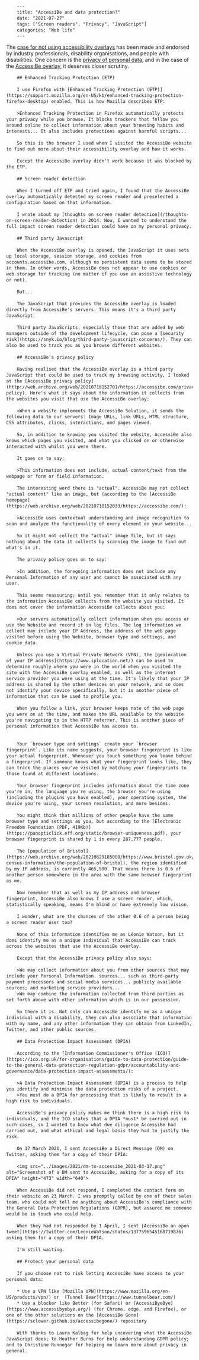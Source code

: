 		---
		title: "AccessiBe and data protection?"
		date: "2021-07-27"
		tags: ["Screen readers", "Privacy", "JavaScript"]
		categories: "Web life"
		---

The [case for not using accessibility overlays](https://overlayfactsheet.com/) has been made and endorsed by industry professionals, disability organisations, and people with disabilities. One concern is the [privacy of personal data](https://overlayfactsheet.com/#privacy), and in the case of the [AccessiBe overlay](https://accessibe.com), it deserves closer scrutiny.

		## Enhanced Tracking Protection (ETP)

		I use Firefox with [Enhanced Tracking Protection (ETP)](https://support.mozilla.org/en-US/kb/enhanced-tracking-protection-firefox-desktop) enabled. This is how Mozilla describes ETP:

		>Enhanced Tracking Protection in Firefox automatically protects your privacy while you browse. It blocks trackers that follow you around online to collect information about your browsing habits and interests... It also includes protections against harmful scripts...

		So this is the browser I used when I visited the AccessiBe website to find out more about their accessibility overlay and how it works.

		Except the AccessiBe overlay didn't work because it was blocked by the ETP.

		## Screen reader detection

		When I turned off ETP and tried again, I found that the AccessiBe overlay automatically detected my screen reader and preselected a configuration based on that information.

		I wrote about my [thoughts on screen reader detection](/thoughts-on-screen-reader-detection) in 2014. Now, I wanted to understand the full impact screen reader detection could have on my personal privacy.

		## Third party Javascript

		When the AccessiBe overlay is opened, the JavaScript it uses sets up local storage, session storage, and cookies from accounts.accessibe.com, although no persistent data seems to be stored in them. In other words, AccessiBe does not appear to use cookies or web storage for tracking (no matter if you use an assistive technology or not).

		But...

		The JavaScript that provides the AccessiBe overlay is loaded directly from AccessiBe's servers. This means it's a third party JavaScript.

		Third party JavaScripts, especially those that are added by web managers outside of the development lifecycle, can pose a [security risk](https://snyk.io/blog/third-party-javascript-concerns/). They can also be used to track you as you browse different websites.

		## AccessiBe's privacy policy

		Having realised that the AccessiBe overlay is a third party JavaScript that could be used to track my browsing activity, I looked at the [AccessiBe privacy policy](http://web.archive.org/web/20210718152701/https://accessibe.com/privacy-policy). Here's what it says about the information it collects from the websites you visit that use the AccessiBe overlay:

		>When a website implements the AccessiBe Solution, it sends the following data to our servers: Image URLs, link URLs, HTML structure, CSS attributes, clicks, interactions, and pages viewed.

		So, in addition to knowing you visited the website, AccessiBe also knows which pages you visited, and what you clicked on or otherwise interacted with whilst you were there. 

		It goes on to say:

		>This information does not include, actual content/text from the webpage or form or field information.

		The interesting word there is "actual". AccessiBe may not collect "actual content" like an image, but (according to the [AccessiBe homepage](https://web.archive.org/web/20210718152033/https://accessibe.com/):

		>AccessiBe uses contextual understanding and image recognition to scan and analyze the functionality of every element on your website...

		So it might not collect the "actual" image file, but it says nothing about the data it collects by scanning the image to find out what's in it.

		The privacy policy goes on to say:

		>In addition, the foregoing information does not include any Personal Information of any user and cannot be associated with any user.

		This seems reassuring; until you remember that it only relates to the information AccessiBe collects from the website you visited. It does not cover the information AccessiBe collects about you:

		>Our servers automatically collect information when you access or use the Website and record it in log files. The log information we collect may include your IP Address, the address of the web page visited before using the Website, browser type and settings, and cookie data.

		Unless you use a Virtual Private Network (VPN), the [geolocation of your IP address](https://www.iplocation.net/) can be used to determine roughly where you were in the world when you visited the site with the AccessiBe overlay enabled, as well as the internet service provider you were using at the time. It's likely that your IP address is shared by the other devices on your network, and so does not identify your device specifically, but it is another piece of information that can be used to profile you.

		When you follow a link, your browser keeps note of the web page you were on at the time, and makes the URL available to the website you're navigating to in the HTTP referrer. This is another piece of personal information that AccessiBe has access to.


		Your `browser type and settings` create your `browser fingerprint`. Like its name suggests, your browser fingerprint is like your actual fingerprint. Whenever you touch something you leave behind a fingerprint. If someone knows what your fingerprint looks like, they can track the places you've visited by matching your fingerprints to those found at different locations.

		Your browser fingerprint includes information about the time zone you're in, the language you're using, the browser you're using (including the plugins you have enabled), your operating system, the device you're using, your screen resolution, and more besides.

		You might think that millions of other people have the same browser type and settings as you, but according to the [Electronic Freedom Foundation (PDF, 419Kb)](https://panopticlick.eff.org/static/browser-uniqueness.pdf), your browser fingerprint is shared by 1 in every 287,777 people.

		The [population of Bristol](https://web.archive.org/web/20210629185008/https://www.bristol.gov.uk/statistics-census-information/the-population-of-bristol), the region identified by my IP address, is currently 465,900. That means there is 0.6 of another person somewhere in the area with the same browser fingerprint as me.

		Now remember that as well as my IP address and browser fingerprint, AccessiBe also knows I use a screen reader, which, statistically speaking, means I'm blind or have extremely low vision.

		I wonder, what are the chances of the other 0.6 of a person being a screen reader user too?

		None of this information identifies me as Léonie Watson, but it does identify me as a unique individual that AccessiBe can track across the websites that use the AccessiBe overlay.

		Except that the AccessiBe privacy policy also says:

		>We may collect information about you from other sources that may include your Personal Information. sources... such as third-party payment processors and social media services... publicly available sources; and marketing service providers...
		>We may combine the information collected from third parties as set forth above with other information which is in our possession.

		So there it is. Not only can AccessiBe identify me as a unique individual with a disability, they can also associate that information with my name, and any other information they can obtain from LinkedIn, Twitter, and other public sources.

		## Data Protection Impact Assessment (DPIA)

		According to the [Information Commissioner's Office (ICO)](https://ico.org.uk/for-organisations/guide-to-data-protection/guide-to-the-general-data-protection-regulation-gdpr/accountability-and-governance/data-protection-impact-assessments/):

		>A Data Protection Impact Assessment (DPIA) is a process to help you identify and minimise the data protection risks of a project.
		>You must do a DPIA for processing that is likely to result in a high risk to individuals.

		AccessiBe's privacy policy makes me think there is a high risk to individuals, and the ICO states that a DPIA *must* be carried out in such cases, so I wanted to know what due diligence AccessiBe had carried out, and what ethical and legal basis they had to justify the risk.

		On 17 March 2021, I sent AccessiBe a Direct Message (DM) on Twitter, asking them for a copy of their DPIA:

		<img src="../images/2021/dm-to-accessibe_2021-03-17.png" alt="Screenshot of a DM sent to AccessiBe, asking for a copy of its DPIA" height="473" width="640">

		When AccessiBe did not respond, I completed the contact form on their website on 23 March. I was promptly called by one of their sales team, who could not tell me anything about AccessiBe's compliance with the General Data Protection Regulations (GDPR), but assured me someone would be in touch who could help.

		When they had not responded by 1 April, I sent [AccessiBe an open tweet](https://twitter.com/LeonieWatson/status/1377596545168719876) asking them for a copy of their DPIA.

		I'm still waiting.

		## Protect your personal data

		If you choose not to risk letting AccessiBe have access to your personal data:

		* Use a VPN like [Mozilla VPN](https://www.mozilla.org/en-US/products/vpn/) or  [Tunnel Bear](https://www.tunnelbear.com/)
		* Use a blocker like Better (for Safari) or [AccessiByeBye](https://www.accessibyebye.org/) (for Chrome, edge, and Firefox), or one of the other solutions on the [AccessiBe Gone](https://sclower.github.io/accessibegone/) repository
	
		With thanks to Laura Kalbag for help uncovering what the AccessiBe JavaScript does; to Heather Burns for help understanding GDPR policy; and to Christine Runnegar for helping me learn more about privacy in general.			